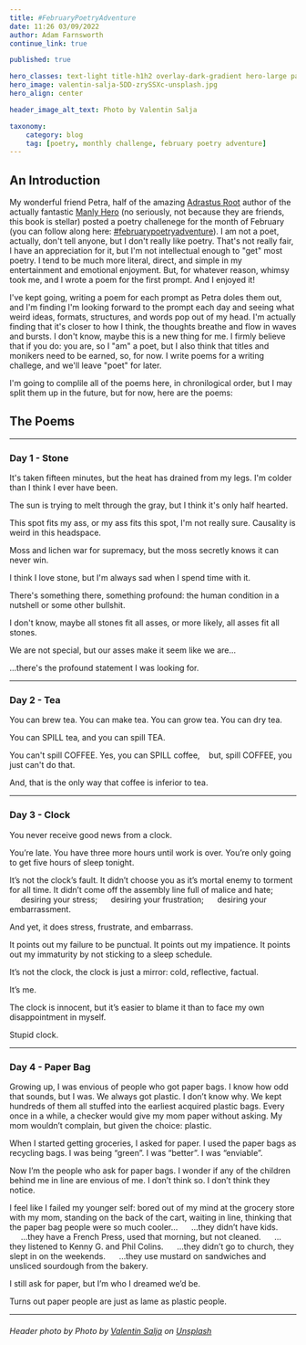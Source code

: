 ```yaml
---
title: #FebruaryPoetryAdventure
date: 11:26 03/09/2022
author: Adam Farnsworth
continue_link: true

published: true

hero_classes: text-light title-h1h2 overlay-dark-gradient hero-large parallax
hero_image: valentin-salja-5DD-zrySSXc-unsplash.jpg
hero_align: center

header_image_alt_text: Photo by Valentin Salja

taxonomy:
    category: blog
    tag: [poetry, monthly challenge, february poetry adventure]
---
```


## An Introduction

My wonderful friend Petra, half of the amazing [Adrastus Root](https://www.adrastusrood.com) author of the actually fantastic [Manly Hero](https://www.adrastusrood.com/books) (no seriously, not because they are friends, this book is stellar) posted a poetry challenege for the month of February (you can follow along here: [#februarypoetryadventure](https://www.instagram.com/explore/tags/februarypoetryadventure/)). I am not a poet, actually, don't tell anyone, but I don't really like poetry. That's not really fair, I have an appreciation for it, but I'm not intellectual enough to "get" most poetry. I tend to be much more literal, direct, and simple in my entertainment and emotional enjoyment. But, for whatever reason, whimsy took me, and I wrote a poem for the first prompt. And I enjoyed it!

I've kept going, writing a poem for each prompt as Petra doles them out, and I'm finding I'm looking forward to the prompt each day and seeing what weird ideas, formats, structures, and words pop out of my head. I'm actually finding that it's closer to how I think, the thoughts breathe and flow in waves and bursts. I don't know, maybe this is a new thing for me. I firmly believe that if you do: you are, so I "am" a poet, but I also think that titles and monikers need to be earned, so, for now. I write poems for a writing challege, and we'll leave "poet" for later.

I'm going to complile all of the poems here, in chronilogical order, but I may split them up in the future, but for now, here are the poems:

## The Poems
---
### Day 1 - Stone
It's taken fifteen minutes, but
the heat has drained from my legs.
I'm colder than I think I ever have been.

The sun is trying to melt through the gray,
but I think it's only half hearted.

This spot fits my ass, or my ass fits
this spot, I'm not really sure.
Causality is weird in this headspace.

Moss and lichen war for supremacy, but
the moss secretly knows it can never win.

I think I love stone, but I'm always sad when I spend time with it.

There's something there, something profound:
the human condition in a nutshell or some other bullshit.

I don't know, maybe all stones fit all asses, or
more likely, all asses fit all stones.

We are not special, but our asses make it seem
like we are...

...there's the profound statement I was looking for.

---
### Day 2 - Tea
You can brew tea.
You can make tea.
You can grow tea.
You can dry tea.

You can SPILL tea, and
you can spill TEA.

You can't spill COFFEE.
Yes, you can SPILL coffee,
&nbsp;&nbsp;&nbsp;but,
spill COFFEE, you just can't do that.

And, that is the only way that coffee is inferior to tea.

---
### Day 3 - Clock
You never receive good news from a clock.

You’re late.
You have three more hours until work is over.
You’re only going to get five hours of sleep tonight.

It’s not the clock’s fault.
It didn’t choose you as it’s mortal enemy to torment for all time.
It didn’t come off the assembly line full of malice and hate;
&nbsp;&nbsp;&nbsp;&nbsp;&nbsp;desiring your stress;
&nbsp;&nbsp;&nbsp;&nbsp;&nbsp;desiring your frustration;
&nbsp;&nbsp;&nbsp;&nbsp;&nbsp;desiring your embarrassment.

And yet, it does stress, frustrate, and embarrass.

It points out my failure to be punctual.
It points out my impatience.
It points out my immaturity by not sticking to a sleep schedule.

It’s not the clock, the clock is just a mirror: cold, reflective, factual.

It’s me.

The clock is innocent, but it’s easier to blame it than to face my own disappointment in myself.

Stupid clock.

---
### Day 4 - Paper Bag
Growing up, I was envious of people who got paper bags.
I know how odd that sounds, but I was.
We always got plastic. I don’t know why.
We kept hundreds of them all stuffed into the earliest acquired plastic bags.
Every once in a while, a checker would give my mom paper without asking.
My mom wouldn’t complain, but given the choice: plastic.

When I started getting groceries, I asked for paper.
I used the paper bags as recycling bags.
I was being “green”. I was “better”. I was “enviable”.

Now I’m the people who ask for paper bags.
I wonder if any of the children behind me in line are envious of me.
I don’t think so. I don’t think they notice.

I feel like I failed my younger self: bored out of my mind at the grocery store with my mom, standing on the back of the cart, waiting in line, thinking that the paper bag people were so much cooler…
&nbsp;&nbsp;&nbsp;&nbsp;&nbsp;…they didn’t have kids.
&nbsp;&nbsp;&nbsp;&nbsp;&nbsp;…they have a French Press, used that morning, but not cleaned.
&nbsp;&nbsp;&nbsp;&nbsp;&nbsp;…they listened to Kenny G. and Phil Colins.
&nbsp;&nbsp;&nbsp;&nbsp;&nbsp;…they didn’t go to church, they slept in on the weekends.
&nbsp;&nbsp;&nbsp;&nbsp;&nbsp;…they use mustard on sandwiches and unsliced sourdough from the bakery.

I still ask for paper, but I’m who I dreamed we’d be.

Turns out paper people are just as lame as plastic people.

---

###### Header photo by Photo by <a href="https://unsplash.com/@valentinsalja?utm_source=unsplash&utm_medium=referral&utm_content=creditCopyText">Valentin Salja</a> on <a href="https://unsplash.com/s/photos/poetry?utm_source=unsplash&utm_medium=referral&utm_content=creditCopyText">Unsplash</a>